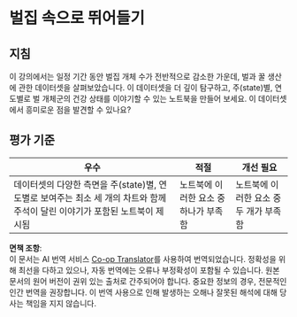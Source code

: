 <!--
CO_OP_TRANSLATOR_METADATA:
{
  "original_hash": "680419753c086eef51be86607c623945",
  "translation_date": "2025-08-24T13:44:04+00:00",
  "source_file": "3-Data-Visualization/12-visualization-relationships/assignment.md",
  "language_code": "ko"
}
-->
# 벌집 속으로 뛰어들기

## 지침

이 강의에서는 일정 기간 동안 벌집 개체 수가 전반적으로 감소한 가운데, 벌과 꿀 생산에 관한 데이터셋을 살펴보았습니다. 이 데이터셋을 더 깊이 탐구하고, 주(state)별, 연도별로 벌 개체군의 건강 상태를 이야기할 수 있는 노트북을 만들어 보세요. 이 데이터셋에서 흥미로운 점을 발견할 수 있나요?

## 평가 기준

| 우수                                                                                                                                                     | 적절                                 | 개선 필요                              |
| ------------------------------------------------------------------------------------------------------------------------------------------------------- | ------------------------------------ | -------------------------------------- |
| 데이터셋의 다양한 측면을 주(state)별, 연도별로 보여주는 최소 세 개의 차트와 함께 주석이 달린 이야기가 포함된 노트북이 제시됨                              | 노트북에 이러한 요소 중 하나가 부족함 | 노트북에 이러한 요소 중 두 개가 부족함 |

**면책 조항**:  
이 문서는 AI 번역 서비스 [Co-op Translator](https://github.com/Azure/co-op-translator)를 사용하여 번역되었습니다. 정확성을 위해 최선을 다하고 있으나, 자동 번역에는 오류나 부정확성이 포함될 수 있습니다. 원본 문서의 원어 버전이 권위 있는 출처로 간주되어야 합니다. 중요한 정보의 경우, 전문적인 인간 번역을 권장합니다. 이 번역 사용으로 인해 발생하는 오해나 잘못된 해석에 대해 당사는 책임을 지지 않습니다.